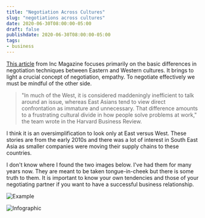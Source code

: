 ```yaml
---
title: "Negotiation Across Cultures"
slug: "negotiations across cultures"
date: 2020-06-30T08:00:00-05:00
draft: false
publishdate: 2020-06-30T08:00:00-05:00
tags:
- business
---
```


[This article][1] from Inc Magazine focuses primarily on the basic differences in negotiation techniques between Eastern and Western cultures. It brings to light a crucial concept of negotiation, empathy. To negotiate effectively we must be mindful of the other side.

>"In much of the West, it is considered maddeningly inefficient to talk around an issue, whereas East Asians tend to view direct confrontation as immature and unnecessary. That difference amounts to a frustrating cultural divide in how people solve problems at work," the team wrote in the Harvard Business Review.

I think it is an oversimplification to look only at East versus West. These stories are from the early 2010s and there was a lot of interest in South East Asia as smaller companies were moving their supply chains to these countries.

I don't know where I found the two images below. I've had them for many years now. They are meant to be taken tongue-in-cheek but there is some truth to them. It is important to know your own tendencies and those of your negotiating partner if you want to have a successful business relationship. 

![Example](/img/negotiating-across-cultures-example.jpg)

![Infographic](/img/negotiating-across-cultures.jpg)

[1]: https://www.inc.com/will-yakowicz/the-fine-art-of-negotiating-with-different-cultures.html